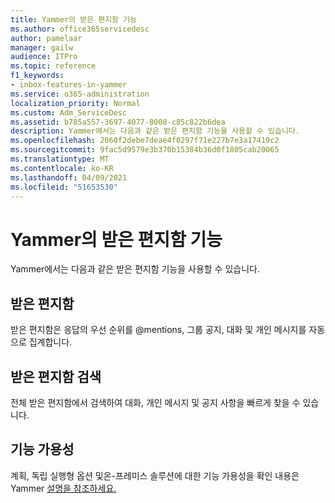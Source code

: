 ```yaml
---
title: Yammer의 받은 편지함 기능
ms.author: office365servicedesc
author: pamelaar
manager: gailw
audience: ITPro
ms.topic: reference
f1_keywords:
- inbox-features-in-yammer
ms.service: o365-administration
localization_priority: Normal
ms.custom: Adm_ServiceDesc
ms.assetid: b785a557-3697-4077-8008-c85c822b6dea
description: Yammer에서는 다음과 같은 받은 편지함 기능을 사용할 수 있습니다.
ms.openlocfilehash: 2060f2debe7deae4f0297f71e227b7e3a17419c2
ms.sourcegitcommit: 9fac5d9579e3b370b15384b36d0f1805cab20065
ms.translationtype: MT
ms.contentlocale: ko-KR
ms.lasthandoff: 04/09/2021
ms.locfileid: "51653530"
---
```

# <a name="inbox-features-in-yammer"></a>Yammer의 받은 편지함 기능

Yammer에서는 다음과 같은 받은 편지함 기능을 사용할 수 있습니다.
  
## <a name="inbox"></a>받은 편지함

받은 편지함은 응답의 우선 순위를 @mentions, 그룹 공지, 대화 및 개인 메시지를 자동으로 집계합니다.
  
## <a name="inbox-search"></a>받은 편지함 검색

전체 받은 편지함에서 검색하여 대화, 개인 메시지 및 공지 사항을 빠르게 찾을 수 있습니다.
  
## <a name="feature-availability"></a>기능 가용성

계획, 독립 실행형 옵션 및온-프레미스 솔루션에 대한 기능 가용성을 확인 내용은 Yammer [설명을 참조하세요.](yammer-service-description.md)
  

